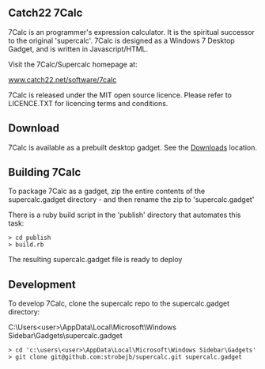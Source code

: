 Catch22 7Calc
-------------

7Calc is an programmer's expression calculator. It is the spiritual successor
to the original 'supercalc'. 7Calc is designed as a Windows 7 Desktop Gadget,
and is written in Javascript/HTML.

Visit the 7Calc/Supercalc homepage at:

www.catch22.net/software/7calc

7Calc is released under the MIT open source licence. 
Please refer to LICENCE.TXT for licencing terms and conditions.


Download
--------

7Calc is available as a prebuilt desktop gadget. See the [Downloads](/strobejb/supercalc/downloads) location. 


Building 7Calc
--------------

To package 7Calc as a gadget, zip the entire contents of the supercalc.gadget 
directory - and then rename the zip to 'supercalc.gadget'

There is a ruby build script in the 'publish' directory that automates this task:

    > cd publish
    > build.rb

The resulting supercalc.gadget file is ready to deploy


Development
-----------
To develop 7Calc, clone the supercalc repo to the supercalc.gadget directory:

C:\Users\<user>\AppData\Local\Microsoft\Windows Sidebar\Gadgets\supercalc.gadget

    > cd 'c:\users\<user>\AppData\Local\Microsoft\Windows Sidebar\Gadgets'
    > git clone git@github.com:strobejb/supercalc.git supercalc.gadget



